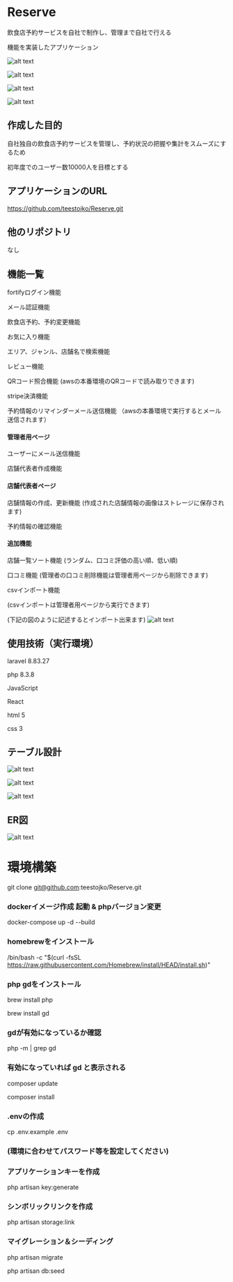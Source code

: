 # Reserve
飲食店予約サービスを自社で制作し、管理まで自社で行える

機能を実装したアプリケーション

![alt text](image.png)

![alt text](image-1.png)

![alt text](image-2.png)

![alt text](image-3.png)

## 作成した目的
自社独自の飲食店予約サービスを管理し、予約状況の把握や集計をスムーズにするため

初年度でのユーザー数10000人を目標とする


## アプリケーションのURL
https://github.com/teestojko/Reserve.git


## 他のリポジトリ
なし


## 機能一覧

fortifyログイン機能

メール認証機能

飲食店予約、予約変更機能

お気に入り機能

エリア、ジャンル、店舗名で検索機能

レビュー機能

QRコード照合機能
(awsの本番環境のQRコードで読み取りできます)

stripe決済機能

予約情報のリマインダーメール送信機能
（awsの本番環境で実行するとメール送信されます）

#### 管理者用ページ

ユーザーにメール送信機能

店舗代表者作成機能

#### 店舗代表者ページ

店舗情報の作成、更新機能
(作成された店舗情報の画像はストレージに保存されます)

予約情報の確認機能

#### 追加機能

店舗一覧ソート機能
(ランダム、口コミ評価の高い順、低い順)

口コミ機能
(管理者の口コミ削除機能は管理者用ページから削除できます)

csvインポート機能

(csvインポートは管理者用ページから実行できます)

(下記の図のように記述するとインポート出来ます)
![alt text](image-11.png)

## 使用技術（実行環境）
laravel 8.83.27

php 8.3.8

JavaScript

React

html 5

css 3



## テーブル設計

![alt text](image-4.png)

![alt text](image-5.png)

![alt text](image-12.png)

## ER図

![alt text](image-13.png)

# 環境構築

git clone git@github.com:teestojko/Reserve.git

### dockerイメージ作成 起動 & phpバージョン変更

docker-compose up -d --build

### homebrewをインストール

/bin/bash -c "$(curl -fsSL https://raw.githubusercontent.com/Homebrew/install/HEAD/install.sh)"

### php gdをインストール

brew install php

brew install gd

### gdが有効になっているか確認

php -m | grep gd

### 有効になっていれば gd と表示される

composer update

composer install

### .envの作成

cp .env.example .env

### (環境に合わせてパスワード等を設定してください)

### アプリケーションキーを作成

php artisan key:generate

### シンボリックリンクを作成

php artisan storage:link

### マイグレーション＆シーディング

php artisan migrate

php artisan db:seed